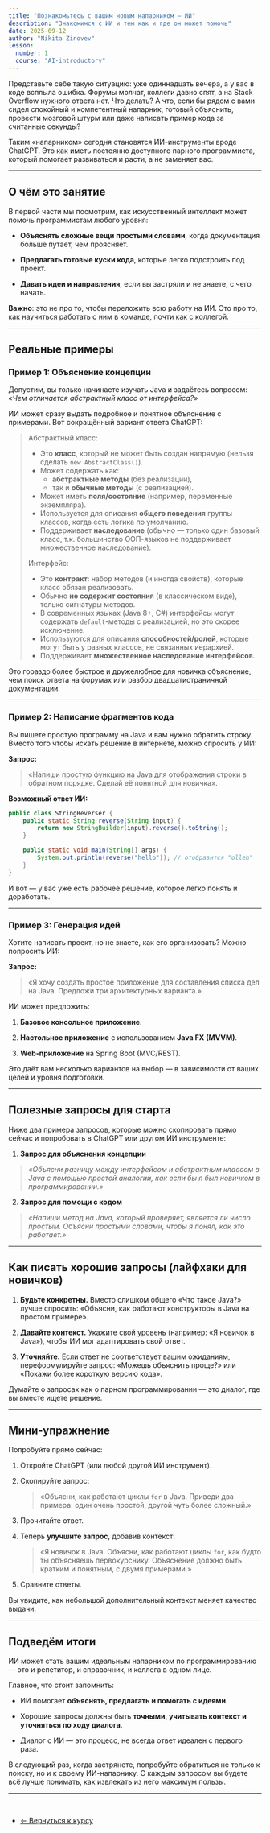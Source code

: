 ```yaml
---
title: "Познакомьтесь с вашим новым напарником — ИИ"
description: "Знакомимся с ИИ и тем как и где он может помочь"
date: 2025-09-12
author: "Nikita Zinovev"
lesson:
  number: 1
  course: "AI-introductory"
---
```


Представьте себе такую ситуацию: уже одиннадцать вечера, а у вас в коде всплыла ошибка. Форумы молчат, коллеги давно
спят, а на Stack Overflow нужного ответа нет. Что делать? А что, если бы рядом с вами сидел спокойный и компетентный
напарник, готовый объяснить, провести мозговой штурм или даже написать пример кода за считанные секунды?

Таким «напарником» сегодня становятся ИИ-инструменты вроде ChatGPT. Это как иметь постоянно доступного парного
программиста, который помогает развиваться и расти, а не заменяет вас.

---

## О чём это занятие

В первой части мы посмотрим, как искусственный интеллект может помочь программистам любого уровня:

- **Объяснять сложные вещи простыми словами**, когда документация больше путает, чем проясняет.

- **Предлагать готовые куски кода**, которые легко подстроить под проект.

- **Давать идеи и направления**, если вы застряли и не знаете, с чего начать.

**Важно**: это не про то, чтобы переложить всю работу на ИИ. Это про то, как научиться работать с ним в команде, почти как с коллегой.

---

## Реальные примеры

### Пример 1: Объяснение концепции

Допустим, вы только начинаете изучать Java и задаётесь вопросом: _«Чем отличается абстрактный класс от интерфейса?»_

ИИ может сразу выдать подробное и понятное объяснение с примерами. Вот сокращённый вариант ответа ChatGPT:

> Абстрактный класс:
> - Это **класс**, который не может быть создан напрямую (нельзя сделать `new AbstractClass()`).
> - Может содержать как: 
>   - **абстрактные методы** (без реализации),
>   - так и **обычные методы** (с реализацией).
> - Может иметь **поля/состояние** (например, переменные экземпляра).
> - Используется для описания **общего поведения** группы классов, когда есть логика по умолчанию.
> - Поддерживает **наследование** (обычно — только один базовый класс, т.к. большинство ООП-языков не поддерживает
    множественное наследование).
>
> Интерфейс:
> - Это **контракт**: набор методов (и иногда свойств), которые класс обязан реализовать.
> - Обычно **не содержит состояния** (в классическом виде), только сигнатуры методов.
> - В современных языках (Java 8+, C#) интерфейсы могут содержать `default`-методы с реализацией, но это скорее
    исключение.
> - Используются для описания **способностей/ролей**, которые могут быть у разных классов, не связанных иерархией.
> - Поддерживает **множественное наследование интерфейсов**.

Это гораздо более быстрое и дружелюбное для новичка объяснение, чем поиск ответа на форумах или разбор
двадцатистраничной документации.

---

### Пример 2: Написание фрагментов кода

Вы пишете простую программу на Java и вам нужно обратить строку. Вместо того чтобы искать решение в интернете, можно
спросить у ИИ:

**Запрос:**
> «Напиши простую функцию на Java для отображения строки в обратном порядке. Сделай её понятной для новичка».

**Возможный ответ ИИ:**

```java
public class StringReverser {
    public static String reverse(String input) {
        return new StringBuilder(input).reverse().toString();
    }

    public static void main(String[] args) {
        System.out.println(reverse("hello")); // отобразится "olleh"
    }
}
```

И вот — у вас уже есть рабочее решение, которое легко понять и доработать.

---

### Пример 3: Генерация идей

Хотите написать проект, но не знаете, как его организовать? Можно попросить ИИ:

**Запрос:**
> «Я хочу создать простое приложение для составления списка дел на Java. Предложи три архитектурных варианта.».

ИИ может предложить:

1. **Базовое консольное приложение**.

2. **Настольное приложение** с использованием **Java FX (MVVM)**.

3. **Web-приложение** на Spring Boot (MVC/REST).

Это даёт вам несколько вариантов на выбор — в зависимости от ваших целей и уровня подготовки.

---

## Полезные запросы для старта

Ниже два примера запросов, которые можно скопировать прямо сейчас и попробовать в ChatGPT или другом ИИ инструменте:

1. **Запрос для объяснения концепции**

> _«Объясни разницу между интерфейсом и абстрактным классом в Java с помощью простой аналогии, как если бы я был
новичком в программировании.»_

2. **Запрос для помощи с кодом**

> _«Напиши метод на Java, который проверяет, является ли число простым. Объясни простыми словами, чтобы я понял, как это
работает.»_

---

## Как писать хорошие запросы (лайфхаки для новичков)

1. **Будьте конкретны.** Вместо слишком общего «Что такое Java?» лучше спросить: «Объясни, как работают конструкторы в
   Java на простом примере».

2. **Давайте контекст.** Укажите свой уровень (например: «Я новичок в Java»), чтобы ИИ мог адаптировать свой ответ.

3. **Уточняйте.** Если ответ не соответствует вашим ожиданиям, переформулируйте запрос: «Можешь объяснить проще?» или
   «Покажи более короткую версию кода».

Думайте о запросах как о парном программировании — это диалог, где вы вместе ищете решение.

---

## Мини-упражнение

Попробуйте прямо сейчас:

1. Откройте ChatGPT (или любой другой ИИ инструмент).

2. Скопируйте запрос:

   > «Объясни, как работают циклы `for` в Java. Приведи два примера: один очень простой, другой чуть более сложный.»

3. Прочитайте ответ.

4. Теперь **улучшите запрос**, добавив контекст:

   > «Я новичок в Java. Объясни, как работают циклы `for`, как будто ты объясняешь первокурснику. Объяснение должно быть
   кратким и понятным, с двумя примерами.»

5. Сравните ответы.

Вы увидите, как небольшой дополнительный контекст меняет качество выдачи.

---

## Подведём итоги

ИИ может стать вашим идеальным напарником по программированию — это и репетитор, и справочник, и коллега в одном лице.

Главное, что стоит запомнить:

- ИИ помогает **объяснять, предлагать и помогать с идеями**.

- Хорошие запросы должны быть **точными, учитывать контекст и уточняться по ходу диалога**.

- Диалог с ИИ — это процесс, не всегда ответ идеален с первого раза.

В следующий раз, когда застрянете, попробуйте обратиться не только к поиску, но и к своему ИИ-напарнику. 
С каждым запросом вы будете всё лучше понимать, как извлекать из него максимум пользы.

---
<br>

- [← Вернуться к курсу](/courses/ai-introductory-course/)

[//]: # (- [Следующий урок →]&#40;/courses/ai-introductory-course/lesson-2/&#41;)
